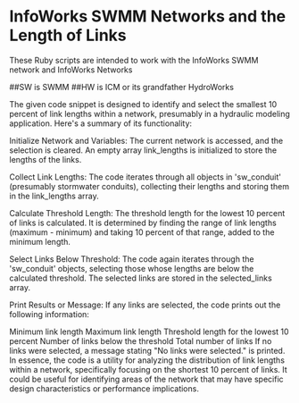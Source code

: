 # InfoWorks SWMM Networks and the Length of Links

These Ruby scripts are intended to work with the InfoWorks SWMM network and InfoWorks Networks

##SW is SWMM
##HW is ICM or its grandfather HydroWorks

The given code snippet is designed to identify and select the smallest 10 percent of link lengths within a network, presumably in a hydraulic modeling application. Here's a summary of its functionality:

Initialize Network and Variables: The current network is accessed, and the selection is cleared. An empty array link_lengths is initialized to store the lengths of the links.

Collect Link Lengths: The code iterates through all objects in 'sw_conduit' (presumably stormwater conduits), collecting their lengths and storing them in the link_lengths array.

Calculate Threshold Length: The threshold length for the lowest 10 percent of links is calculated. It is determined by finding the range of link lengths (maximum - minimum) and taking 10 percent of that range, added to the minimum length.

Select Links Below Threshold: The code again iterates through the 'sw_conduit' objects, selecting those whose lengths are below the calculated threshold. The selected links are stored in the selected_links array.

Print Results or Message: If any links are selected, the code prints out the following information:

Minimum link length
Maximum link length
Threshold length for the lowest 10 percent
Number of links below the threshold
Total number of links
If no links were selected, a message stating "No links were selected." is printed.
In essence, the code is a utility for analyzing the distribution of link lengths within a network, specifically focusing on the shortest 10 percent of links. It could be useful for identifying areas of the network that may have specific design characteristics or performance implications.